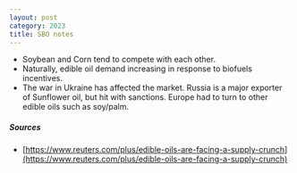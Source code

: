 ```yaml
---
layout: post
category: 2023
title: SBO notes
---
```


- Soybean and Corn tend to compete with each other.
- Naturally, edible oil demand increasing in response to biofuels incentives.
- The war in Ukraine has affected the market. Russia is a major exporter of Sunflower oil, but hit with sanctions. Europe had to turn to other edible oils such as soy/palm.

##### Sources
- [https://www.reuters.com/plus/edible-oils-are-facing-a-supply-crunch](https://www.reuters.com/plus/edible-oils-are-facing-a-supply-crunch)
